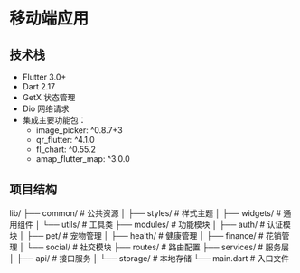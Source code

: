 # 移动端应用

## 技术栈
- Flutter 3.0+
- Dart 2.17
- GetX 状态管理
- Dio 网络请求
- 集成主要功能包：
  - image_picker: ^0.8.7+3
  - qr_flutter: ^4.1.0
  - fl_chart: ^0.55.2
  - amap_flutter_map: ^3.0.0

## 项目结构
lib/
├── common/         # 公共资源
│   ├── styles/     # 样式主题
│   ├── widgets/    # 通用组件
│   └── utils/      # 工具类
├── modules/        # 功能模块
│   ├── auth/       # 认证模块
│   ├── pet/        # 宠物管理
│   ├── health/     # 健康管理
│   ├── finance/    # 花销管理
│   └── social/     # 社交模块
├── routes/         # 路由配置
├── services/       # 服务层
│   ├── api/        # 接口服务
│   └── storage/    # 本地存储
└── main.dart       # 入口文件 